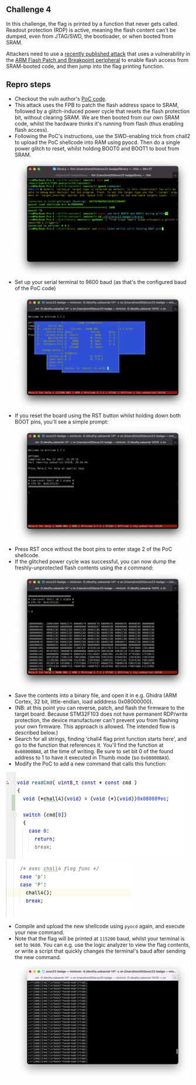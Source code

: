 ## Challenge 4

In this challenge, the flag is printed by a function that never gets called. Readout protection (RDP) is active, meaning the flash content can't be dumped, even from JTAG/SWD, the bootloader, or when booted from SRAM.

Attackers need to use a [recently published attack](https://arxiv.org/pdf/2008.09710.pdf) that uses a vulnerability in the [ARM Flash Patch and Breakpoint peripheral](https://developer.arm.com/documentation/ddi0337/h/debug/about-the-flash-patch-and-breakpoint-unit--fpb-) to enable flash access from SRAM-booted code, and then jump into the flag printing function.

## Repro steps
- Checkout the vuln author's [PoC code](https://github.com/JohannesObermaier/f103-analysis/tree/master/h3).
- This attack uses the FPB to patch the flash address space to SRAM, followed by a glitch-induced power cycle that resets the flash protection bit, without clearing SRAM. We are then booted from our own SRAM code, whilst the hardware thinks it's running from flash (thus enabling flash access).
- Following the PoC's instructions, use the SWD-enabling trick from chall2 to upload the PoC shellcode into RAM using pyocd. Then do a single power glitch to reset, whilst holding BOOT0 and BOOT1 to boot from SRAM. ![](images/4_1.png)
- Set up your serial terminal to 9600 baud (as that's the configured baud of the PoC code) ![](images/4_2.png)
- If you reset the board using the RST button whilst holding down both BOOT pins, you'll see a simple prompt: ![](images/4_3.png)
- Press RST once without the boot pins to enter stage 2 of the PoC shellcode.
- If the glitched power cycle was successful, you can now dump the freshly-unprotected flash contents using the `d` command: ![](images/4_4.png)
- Save the contents into a binary file, and open it in e.g. Ghidra (ARM Cortex, 32 bit, little-endian, load adddress 0x08000000).
- (NB: at this point you can reverse, patch, and flash the firmware to the target board. Because STM32F103 does not have permanent RDP/write protection, the device manufacturer can't prevent you from flashing your own firmware. This approach is allowed. The intended flow is described below.)
- Search for all strings, finding 'chall4 flag print function starts here', and go to the function that references it. You'll find the function at `0x08000BA8`, at the time of writing. Be sure to set bit 0 of the found address to 1 to have it executed in Thumb mode (so `0x08000BA9`).
- Modify the PoC to add a new command that calls this function: 

![](images/4_5.png) ![](images/4_6.png)
- Compile and upload the new shellcode using `pyocd` again, and execute your new command.
- Note that the flag will be printed at `115200` baud, whilst your terminal is set to `9600`. You can e.g. use the logic analyzer to view the flag contents, or write a script that quickly changes the terminal's baud after sending the new command. ![](images/4_7.jpeg)